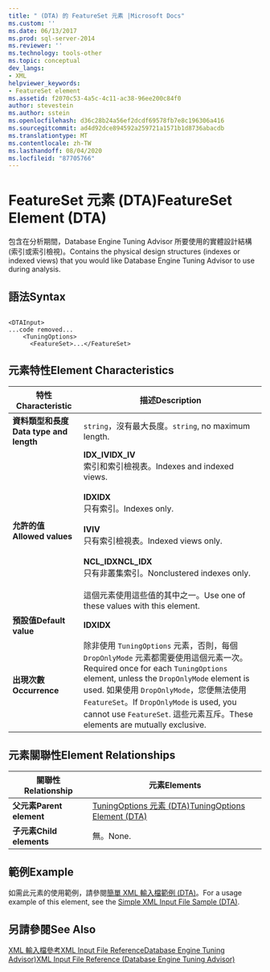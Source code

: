 ```yaml
---
title: " (DTA) 的 FeatureSet 元素 |Microsoft Docs"
ms.custom: ''
ms.date: 06/13/2017
ms.prod: sql-server-2014
ms.reviewer: ''
ms.technology: tools-other
ms.topic: conceptual
dev_langs:
- XML
helpviewer_keywords:
- FeatureSet element
ms.assetid: f2070c53-4a5c-4c11-ac38-96ee200c84f0
author: stevestein
ms.author: sstein
ms.openlocfilehash: d36c28b24a56ef2dcdf69578fb7e8c196306a416
ms.sourcegitcommit: ad4d92dce894592a259721a1571b1d8736abacdb
ms.translationtype: MT
ms.contentlocale: zh-TW
ms.lasthandoff: 08/04/2020
ms.locfileid: "87705766"
---
```

# <a name="featureset-element-dta"></a><span data-ttu-id="bbb8e-102">FeatureSet 元素 (DTA)</span><span class="sxs-lookup"><span data-stu-id="bbb8e-102">FeatureSet Element (DTA)</span></span>
  <span data-ttu-id="bbb8e-103">包含在分析期間，Database Engine Tuning Advisor 所要使用的實體設計結構 (索引或索引檢視)。</span><span class="sxs-lookup"><span data-stu-id="bbb8e-103">Contains the physical design structures (indexes or indexed views) that you would like Database Engine Tuning Advisor to use during analysis.</span></span>  
  
## <a name="syntax"></a><span data-ttu-id="bbb8e-104">語法</span><span class="sxs-lookup"><span data-stu-id="bbb8e-104">Syntax</span></span>  
  
```  
  
<DTAInput>  
...code removed...  
    <TuningOptions>  
      <FeatureSet>...</FeatureSet>  
```  
  
## <a name="element-characteristics"></a><span data-ttu-id="bbb8e-105">元素特性</span><span class="sxs-lookup"><span data-stu-id="bbb8e-105">Element Characteristics</span></span>  
  
|<span data-ttu-id="bbb8e-106">特性</span><span class="sxs-lookup"><span data-stu-id="bbb8e-106">Characteristic</span></span>|<span data-ttu-id="bbb8e-107">描述</span><span class="sxs-lookup"><span data-stu-id="bbb8e-107">Description</span></span>|  
|--------------------|-----------------|  
|<span data-ttu-id="bbb8e-108">**資料類型和長度**</span><span class="sxs-lookup"><span data-stu-id="bbb8e-108">**Data type and length**</span></span>|<span data-ttu-id="bbb8e-109">`string`，沒有最大長度。</span><span class="sxs-lookup"><span data-stu-id="bbb8e-109">`string`, no maximum length.</span></span>|  
|<span data-ttu-id="bbb8e-110">**允許的值**</span><span class="sxs-lookup"><span data-stu-id="bbb8e-110">**Allowed values**</span></span>|<span data-ttu-id="bbb8e-111">**IDX_IV**</span><span class="sxs-lookup"><span data-stu-id="bbb8e-111">**IDX_IV**</span></span><br /> <span data-ttu-id="bbb8e-112">索引和索引檢視表。</span><span class="sxs-lookup"><span data-stu-id="bbb8e-112">Indexes and indexed views.</span></span><br /><br /> <span data-ttu-id="bbb8e-113">**IDX**</span><span class="sxs-lookup"><span data-stu-id="bbb8e-113">**IDX**</span></span><br /> <span data-ttu-id="bbb8e-114">只有索引。</span><span class="sxs-lookup"><span data-stu-id="bbb8e-114">Indexes only.</span></span><br /><br /> <span data-ttu-id="bbb8e-115">**IV**</span><span class="sxs-lookup"><span data-stu-id="bbb8e-115">**IV**</span></span><br /> <span data-ttu-id="bbb8e-116">只有索引檢視表。</span><span class="sxs-lookup"><span data-stu-id="bbb8e-116">Indexed views only.</span></span><br /><br /> <span data-ttu-id="bbb8e-117">**NCL_IDX**</span><span class="sxs-lookup"><span data-stu-id="bbb8e-117">**NCL_IDX**</span></span><br /> <span data-ttu-id="bbb8e-118">只有非叢集索引。</span><span class="sxs-lookup"><span data-stu-id="bbb8e-118">Nonclustered indexes only.</span></span><br /><br /> <span data-ttu-id="bbb8e-119">這個元素使用這些值的其中之一。</span><span class="sxs-lookup"><span data-stu-id="bbb8e-119">Use one of these values with this element.</span></span>|  
|<span data-ttu-id="bbb8e-120">**預設值**</span><span class="sxs-lookup"><span data-stu-id="bbb8e-120">**Default value**</span></span>|<span data-ttu-id="bbb8e-121">**IDX**</span><span class="sxs-lookup"><span data-stu-id="bbb8e-121">**IDX**</span></span>|  
|<span data-ttu-id="bbb8e-122">**出現次數**</span><span class="sxs-lookup"><span data-stu-id="bbb8e-122">**Occurrence**</span></span>|<span data-ttu-id="bbb8e-123">除非使用 `TuningOptions` 元素，否則，每個 `DropOnlyMode` 元素都需要使用這個元素一次。</span><span class="sxs-lookup"><span data-stu-id="bbb8e-123">Required once for each `TuningOptions` element, unless the `DropOnlyMode` element is used.</span></span> <span data-ttu-id="bbb8e-124">如果使用 `DropOnlyMode`，您便無法使用 `FeatureSet`。</span><span class="sxs-lookup"><span data-stu-id="bbb8e-124">If `DropOnlyMode` is used, you cannot use `FeatureSet`.</span></span> <span data-ttu-id="bbb8e-125">這些元素互斥。</span><span class="sxs-lookup"><span data-stu-id="bbb8e-125">These elements are mutually exclusive.</span></span>|  
  
## <a name="element-relationships"></a><span data-ttu-id="bbb8e-126">元素關聯性</span><span class="sxs-lookup"><span data-stu-id="bbb8e-126">Element Relationships</span></span>  
  
|<span data-ttu-id="bbb8e-127">關聯性</span><span class="sxs-lookup"><span data-stu-id="bbb8e-127">Relationship</span></span>|<span data-ttu-id="bbb8e-128">元素</span><span class="sxs-lookup"><span data-stu-id="bbb8e-128">Elements</span></span>|  
|------------------|--------------|  
|<span data-ttu-id="bbb8e-129">**父元素**</span><span class="sxs-lookup"><span data-stu-id="bbb8e-129">**Parent element**</span></span>|[<span data-ttu-id="bbb8e-130">TuningOptions 元素 &#40;DTA&#41;</span><span class="sxs-lookup"><span data-stu-id="bbb8e-130">TuningOptions Element &#40;DTA&#41;</span></span>](tuningoptions-element-dta.md)|  
|<span data-ttu-id="bbb8e-131">**子元素**</span><span class="sxs-lookup"><span data-stu-id="bbb8e-131">**Child elements**</span></span>|<span data-ttu-id="bbb8e-132">無。</span><span class="sxs-lookup"><span data-stu-id="bbb8e-132">None.</span></span>|  
  
## <a name="example"></a><span data-ttu-id="bbb8e-133">範例</span><span class="sxs-lookup"><span data-stu-id="bbb8e-133">Example</span></span>  
 <span data-ttu-id="bbb8e-134">如需此元素的使用範例，請參閱[簡單 XML 輸入檔範例 &#40;DTA&#41;](simple-xml-input-file-sample-dta.md)。</span><span class="sxs-lookup"><span data-stu-id="bbb8e-134">For a usage example of this element, see the [Simple XML Input File Sample &#40;DTA&#41;](simple-xml-input-file-sample-dta.md).</span></span>  
  
## <a name="see-also"></a><span data-ttu-id="bbb8e-135">另請參閱</span><span class="sxs-lookup"><span data-stu-id="bbb8e-135">See Also</span></span>  
 [<span data-ttu-id="bbb8e-136">XML 輸入檔參考XML Input File ReferenceDatabase Engine Tuning Advisor&#41;</span><span class="sxs-lookup"><span data-stu-id="bbb8e-136">XML Input File Reference &#40;Database Engine Tuning Advisor&#41;</span></span>](xml-input-file-reference-database-engine-tuning-advisor.md)  
  
  
